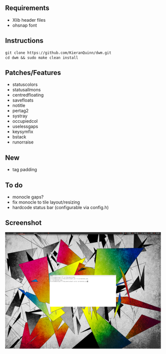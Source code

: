 Requirements
------------
* Xlib header files
* ohsnap font

Instructions
------------

	git clone https://github.com/KieranQuinn/dwm.git
	cd dwm && sudo make clean install
	
	
Patches/Features
----------------
* statuscolors
* statusallmons
* centredfloating
* savefloats
* notitle
* pertag2
* systray
* occupiedcol
* uselessgaps
* keysymfix
* bstack
* runorraise

New
---
* tag padding
	
To do
-----
* monocle gaps?
* fix monocle to tile layout/resizing
* hardcode status bar (configurable via config.h)
	
Screenshot
----------

![Screenshot](screenshot.png "my dwm")
